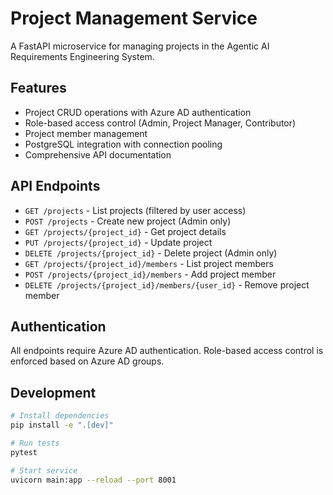 # Project Management Service

A FastAPI microservice for managing projects in the Agentic AI Requirements Engineering System.

## Features

- Project CRUD operations with Azure AD authentication
- Role-based access control (Admin, Project Manager, Contributor)
- Project member management
- PostgreSQL integration with connection pooling
- Comprehensive API documentation

## API Endpoints

- `GET /projects` - List projects (filtered by user access)
- `POST /projects` - Create new project (Admin only)
- `GET /projects/{project_id}` - Get project details
- `PUT /projects/{project_id}` - Update project
- `DELETE /projects/{project_id}` - Delete project (Admin only)
- `GET /projects/{project_id}/members` - List project members
- `POST /projects/{project_id}/members` - Add project member
- `DELETE /projects/{project_id}/members/{user_id}` - Remove project member

## Authentication

All endpoints require Azure AD authentication. Role-based access control is enforced based on Azure AD groups.

## Development

```bash
# Install dependencies
pip install -e ".[dev]"

# Run tests
pytest

# Start service
uvicorn main:app --reload --port 8001
```